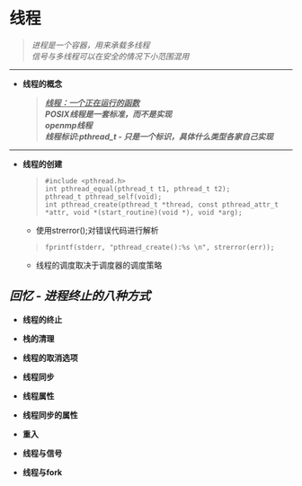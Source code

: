 # 线程  
>*进程是一个容器，用来承载多线程*  
>*信号与多线程可以在安全的情况下小范围混用*  
---  


+	__线程的概念__  
	><u>***线程：一个正在运行的函数***</u>  
	>***POSIX线程是一套标准，而不是实现***  
	>***openmp线程***  
	>***线程标识:pthread_t - 只是一个标识，具体什么类型各家自己实现***  
---  
+ __线程的创建__  
	> `#include <pthread.h>`  
	 `int pthread_equal(pthread_t t1, pthread_t t2);`  
	 `pthread_t pthread_self(void);`  
	 `int pthread_create(pthread_t *thread, const pthread_attr_t *attr, void *(start_routine)(void *), void *arg);`  
  
	- 使用strerror();对错误代码进行解析
	>`fprintf(stderr, "pthread_create():%s \n", strerror(err));`  
	- 线程的调度取决于调度器的调度策略  

## ***回忆 - 进程终止的八种方式***  

- __线程的终止__  

- __栈的清理__  

- __线程的取消选项__  

+ __线程同步__  

+ __线程属性__  
	
- __线程同步的属性__  

+ __重入__  

- __线程与信号__  

- __线程与fork__  

